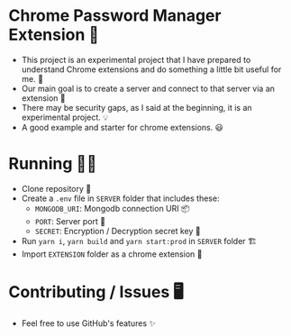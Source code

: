 # Chrome Password Manager Extension 🔐
- This project is an experimental project that I have prepared to understand Chrome extensions and do something a little bit useful for me. 🧪
- Our main goal is to create a server and connect to that server via an extension 🧩
- There may be security gaps, as I said at the beginning, it is an experimental project. 💡
- A good example and starter for chrome extensions. 😃

# Running 🏃‍♂️
- Clone repository 🐏
- Create a `.env` file in `SERVER` folder that includes these: 
    - `MONGODB_URI`: Mongodb connection URI 📦
    - `PORT`: Server port 🚪
    - `SECRET`: Encryption / Decryption secret key 🔑
- Run `yarn i`,  `yarn build` and `yarn start:prod` in `SERVER` folder 🏗️
- Import `EXTENSION` folder as a chrome extension 🧩

# Contributing / Issues 🖥️
- Feel free to use GitHub's features ✨